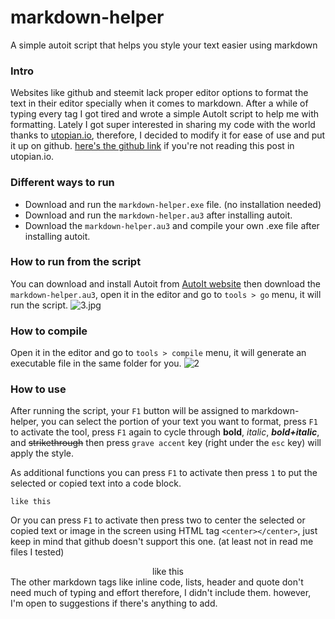 # markdown-helper
A simple autoit script that helps you style your text easier using markdown

### Intro
Websites like github and steemit lack proper editor options to format the text in their editor specially when it comes to markdown. After a while of typing every tag I got tired and wrote a simple AutoIt script to help me with formatting. Lately I got super interested in sharing my code with the world thanks to [utopian.io](https://utopian.io), therefore, I decided to modify it for ease of use and put it up on github. [here's the github link](https://github.com/Kiaazad/markdown-helper) if you're not reading this post in utopian.io.

### Different ways to run
- Download and run the `markdown-helper.exe` file. (no installation needed)
- Download and run the `markdown-helper.au3` after installing autoit.
- Download the `markdown-helper.au3` and compile your own .exe file after installing autoit.

### How to run from the script
You can download and install Autoit from [AutoIt website](https://www.autoitscript.com/site/autoit/downloads/) then download the `markdown-helper.au3`, open it in the editor and go to `tools > go` menu,  it will run the script.
![3.jpg](https://res.cloudinary.com/hpiynhbhq/image/upload/v1510865977/lurujnw8mhesuz3gx4cm.jpg)

### How to compile
Open it in the editor and go to `tools > compile` menu, it will generate an executable file in the same folder for you.
![2](https://user-images.githubusercontent.com/33455007/32934196-b0d488a8-cb80-11e7-84c1-1c869b98037c.jpg)

### How to use
After running the script, your `F1` button will be assigned to markdown-helper, you can select the portion of your text you want to format, press `F1` to activate the tool, press `F1` again to cycle through **bold**, *italic*, ***bold+italic***, and ~~strikethrough~~ then press `grave accent` key (right under the `esc` key) will apply the style.

As additional functions you can press `F1` to activate then press `1` to put the selected or copied text into a code block.
```
like this
```
Or you can press `F1` to activate then press two to center the selected or copied text or image in the screen using HTML tag `<center></center>`, just keep in mind that github doesn't support this one. (at least not in read me files I tested)
<center>like this</center>
The other markdown tags like inline code, lists, header and quote don't need much of typing and effort therefore, I didn't include them. however, I'm open to suggestions if there's anything to add.
